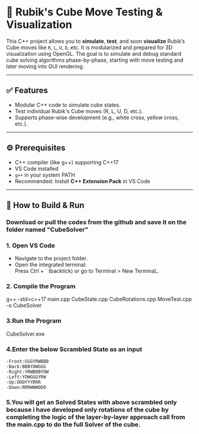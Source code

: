 # 🧊 Rubik's Cube Move Testing & Visualization

This C++ project allows you to **simulate**, **test**, and soon **visualize** Rubik’s Cube moves like `R`, `L`, `U`, `D`, etc. It is modularized and prepared for 3D visualization using OpenGL. The goal is to simulate and debug standard cube solving algorithms phase-by-phase, starting with move testing and later moving into GUI rendering.

---

## ✅ Features

- Modular C++ code to simulate cube states.
- Test individual Rubik's Cube moves (R, L, U, D, etc.).
- Supports phase-wise development (e.g., white cross, yellow cross, etc.).

---

## ⚙️ Prerequisites

- C++ compiler (like g++) supporting C++17  
- VS Code installed  
- `g++` in your system PATH  
- Recommended: Install **C++ Extension Pack** in VS Code

---

## 🚀 How to Build & Run

### Download or pull the codes from the github and save it on the folder named "CubeSolver"

### 1. Open VS Code
- Navigate to the project folder.
- Open the integrated terminal:  
  Press Ctrl + ` (backtick) or go to Terminal > New TerminaL.

### 2. Compile the Program


g++ -std=c++17 main.cpp CubeState.cpp CubeRotations.cpp MoveTest.cpp -o CubeSolver

### 3.Run the Program
 CubeSolver.exe

### 4.Enter the below Scrambled State as an input
    -Front:GGGYRWBBB
    -Back:BBBYOWGGG
    -Right:YRWBBBYOW
    -Left:YOWGGGYRW
    -Up:OOOYYYRRR
    -Down:RRRWWWOOO
### 5.You will get an Solved States with above scrambled only because i have developed only rotations of the cube by completing the logic of the layer-by-layer approach call from the main.cpp to do the full Solver of the cube.
